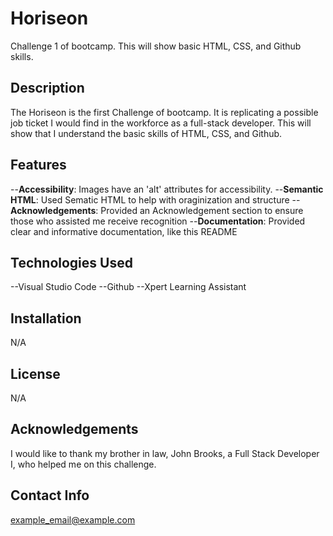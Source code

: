 # Horiseon
Challenge 1 of bootcamp.  This will show basic HTML, CSS, and Github skills.

## Description
The Horiseon is the first Challenge of bootcamp. It is replicating a possible job ticket I would find in the workforce as a full-stack developer. This will show that I understand the basic skills of HTML, CSS, and Github.

## Features
--**Accessibility**: Images have an 'alt' attributes for accessibility.
--**Semantic HTML**: Used Sematic HTML to help with oraginization and structure
--**Acknowledgements**: Provided an Acknowledgement section to ensure those who assisted me receive recognition
--**Documentation**: Provided clear and informative documentation, like this README

## Technologies Used
--Visual Studio Code
--Github
--Xpert Learning Assistant

## Installation
N/A

## License
N/A

## Acknowledgements
I would like to thank my brother in law, John Brooks, a Full Stack Developer I, who helped me on this challenge. 

## Contact Info
example_email@example.com 